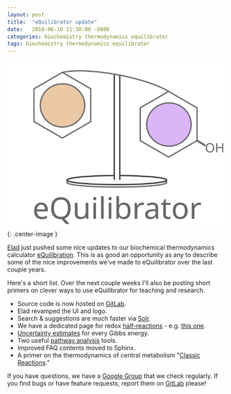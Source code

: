 ```yaml
---
layout: post
title:  "eQuilibrator update"
date:   2018-06-10 11:30:00 -0800
categories: biochemistry thermodynamics equilibrator
tags: biochemistry thermodynamics equilibrator
---
```


![eQuilibrator Logo](/assets/equilibrator_logo_large.svg){: .center-image }

[Elad](http://www.imsb.ethz.ch/research/sauer/people/eladnoor.html) just pushed some nice updates to our biochemical thermodynamics calculator [eQuilibration](http://equilibrator.weizmann.ac.il/). This is as good an opportunity as any to describe some of the nice improvements we've made to eQuilibrator over the last couple years. 

Here's a short list. Over the next couple weeks I'll also be posting short primers on clever ways to use eQuilibrator for teaching and research. 

* Source code is now hosted on [GitLab](https://gitlab.com/elad.noor/equilibrator).
* Elad revamped the UI and logo. 
* Search & suggestions are much faster via [Solr](http://lucene.apache.org/solr/).
* We have a dedicated page for redox [half-reactions](http://equilibrator.weizmann.ac.il/static/classic_rxns/faq.html#what-are-half-reactions) - e.g. [this one](http://equilibrator.weizmann.ac.il/search?query=oxaloacetate+%3D+L-malate).
* [Uncertainty estimates](http://equilibrator.weizmann.ac.il/static/classic_rxns/faq.html#how-do-you-calculate-the-uncertainty-for-each-estimation) for every Gibbs energy.
* Two useful [pathway analysis](http://equilibrator.weizmann.ac.il/pathway/) tools.
* Improved FAQ contents moved to Sphinx.
* A primer on the thermodynamics of central metabolism "[Classic Reactions](http://equilibrator.weizmann.ac.il/static/classic_rxns/classic_reactions/index.html)."

If you have questions, we have a [Google Group](https://groups.google.com/forum/#!forum/equilibrator-users) that we check regularly. If you find bugs or have feature requests, report them on [GitLab](https://gitlab.com/elad.noor/equilibrator/issues) please!